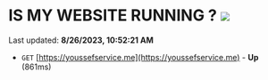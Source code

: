 # IS MY WEBSITE RUNNING ? [![](https://img.shields.io/static/v1?label=Sponsor&message=%E2%9D%A4&logo=GitHub&color=%23fe8e86)](https://github.com/sponsors/<username>)

Last updated: **8/26/2023, 10:52:21 AM**

- `GET` [https://youssefservice.me](https://youssefservice.me) - **Up** (861ms)
